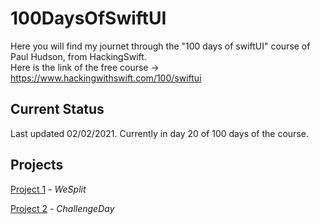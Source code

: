 # 100DaysOfSwiftUI

Here you will find my journet through the "100 days of swiftUI" course of Paul Hudson, from HackingSwift.<br/>
Here is the link of the free course -> https://www.hackingwithswift.com/100/swiftui

## Current Status

Last updated 02/02/2021. Currently in day 20 of 100 days of the course.

## Projects

[Project 1](01-splitThat) - *WeSplit*

[Project 2](02-timeConverter) - *ChallengeDay*
